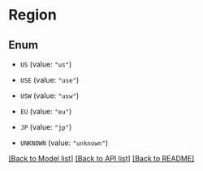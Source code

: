 # Region

## Enum


* `US` (value: `"us"`)

* `USE` (value: `"use"`)

* `USW` (value: `"usw"`)

* `EU` (value: `"eu"`)

* `JP` (value: `"jp"`)

* `UNKNOWN` (value: `"unknown"`)


[[Back to Model list]](../README.md#documentation-for-models) [[Back to API list]](../README.md#documentation-for-api-endpoints) [[Back to README]](../README.md)


